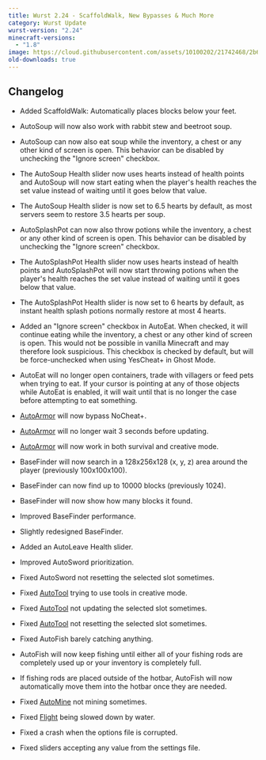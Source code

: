 ```yaml
---
title: Wurst 2.24 - ScaffoldWalk, New Bypasses & Much More
category: Wurst Update
wurst-version: "2.24"
minecraft-versions:
  - "1.8"
image: https://cloud.githubusercontent.com/assets/10100202/21742468/2b62acea-d4f0-11e6-8cfb-a9d3cc620e96.jpg
old-downloads: true
---
```

## Changelog

- Added ScaffoldWalk: Automatically places blocks below your feet.

- AutoSoup will now also work with rabbit stew and beetroot soup.

- AutoSoup can now also eat soup while the inventory, a chest or any other kind of screen is open. This behavior can be disabled by unchecking the "Ignore screen" checkbox.

- The AutoSoup Health slider now uses hearts instead of health points and AutoSoup will now start eating when the player's health reaches the set value instead of waiting until it goes below that value.

- The AutoSoup Health slider is now set to 6.5 hearts by default, as most servers seem to restore 3.5 hearts per soup.

- AutoSplashPot can now also throw potions while the inventory, a chest or any other kind of screen is open. This behavior can be disabled by unchecking the "Ignore screen" checkbox.

- The AutoSplashPot Health slider now uses hearts instead of health points and AutoSplashPot will now start throwing potions when the player's health reaches the set value instead of waiting until it goes below that value.

- The AutoSplashPot Health slider is now set to 6 hearts by default, as instant health splash potions normally restore at most 4 hearts.

- Added an "Ignore screen" checkbox in AutoEat. When checked, it will continue eating while the inventory, a chest or any other kind of screen is open. This would not be possible in vanilla Minecraft and may therefore look suspicious. This checkbox is checked by default, but will be force-unchecked when using YesCheat+ in Ghost Mode.

- AutoEat will no longer open containers, trade with villagers or feed pets when trying to eat. If your cursor is pointing at any of those objects while AutoEat is enabled, it will wait until that is no longer the case before attempting to eat something.

- [AutoArmor](https://wiki.wurstclient.net/autoarmor) will now bypass NoCheat+.

- [AutoArmor](https://wiki.wurstclient.net/autoarmor) will no longer wait 3 seconds before updating.

- [AutoArmor](https://wiki.wurstclient.net/autoarmor) will now work in both survival and creative mode.

- BaseFinder will now search in a 128x256x128 (x, y, z) area around the player (previously 100x100x100).

- BaseFinder can now find up to 10000 blocks (previously 1024).

- BaseFinder will now show how many blocks it found.

- Improved BaseFinder performance.

- Slightly redesigned BaseFinder.

- Added an AutoLeave Health slider.

- Improved AutoSword prioritization.

- Fixed AutoSword not resetting the selected slot sometimes.

- Fixed [AutoTool](https://wiki.wurstclient.net/autotool) trying to use tools in creative mode.

- Fixed [AutoTool](https://wiki.wurstclient.net/autotool) not updating the selected slot sometimes.

- Fixed [AutoTool](https://wiki.wurstclient.net/autotool) not resetting the selected slot sometimes.

- Fixed AutoFish barely catching anything.

- AutoFish will now keep fishing until either all of your fishing rods are completely used up or your inventory is completely full.

- If fishing rods are placed outside of the hotbar, AutoFish will now automatically move them into the hotbar once they are needed.

- Fixed [AutoMine](https://wiki.wurstclient.net/automine) not mining sometimes.

- Fixed [Flight](https://wiki.wurstclient.net/flight) being slowed down by water.

- Fixed a crash when the options file is corrupted.

- Fixed sliders accepting any value from the settings file.
